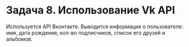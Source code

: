 # Задача 8. Использование Vk API
Используется API Вконтакте. Выводится информация о пользователе: имя, дата рождения, кол-во подписчиков, список его друзей и альбомов.
